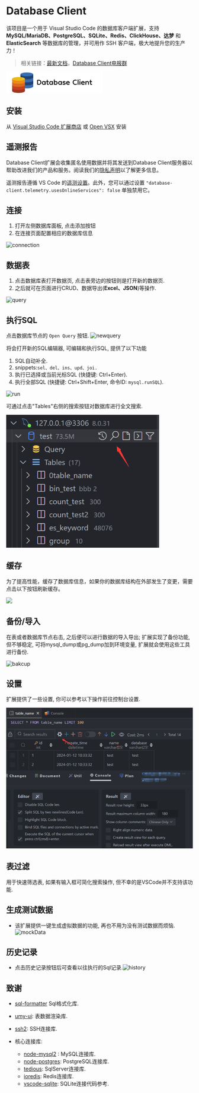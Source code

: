 # Database Client

该项目是一个用于 Visual Studio Code 的数据库客户端扩展，支持 **MySQL/MariaDB、PostgreSQL、SQLite、Redis、ClickHouse、达梦** 和 **ElasticSearch** 等数据库的管理，并可用作 SSH 客户端，极大地提升您的生产力！

> 相关链接：[最新文档](https://doc.database-client.com/#/zh/)，[Database Client电报群](https://t.me/dbclient)

[![Logo](./public/logo_dark.png)](https://database-client.com)

## 安装

从 [Visual Studio Code 扩展商店](https://marketplace.visualstudio.com/items?itemName=cweijan.vscode-mysql-client2) 或 [Open VSX](https://open-vsx.org/extension/cweijan/vscode-mysql-client2) 安装

## 遥测报告

Database Client扩展会收集匿名使用数据并将其发送到Database Client服务器以帮助改进我们的产品和服务。阅读我们的[隐私声明](https://database-client.com/#/privacyPolicy)以了解更多信息。

遥测报告遵循 VS Code 的[遥测设置](https://code.visualstudio.com/docs/getstarted/telemetry)。此外，您可以通过设置 `"database-client.telemetry.usesOnlineServices": false` 单独禁用它。

## 连接

1. 打开左侧数据库面板, 点击添加按钮
2. 在连接页面配置相应的数据库信息

![connection](https://doc.database-client.com/images/connection.jpg)

## 数据表

1. 点击数据库表打开数据页, 点击表旁边的按钮则是打开新的数据页.
2. 之后就可在页面进行CRUD、数据导出(**Excel、JSON**)等操作.

![query](https://doc.database-client.com/images/view.png)

## 执行SQL

点击数据库节点的 `Open Query` 按钮.
![newquery](https://doc.database-client.com/images/newquery.jpg)

将会打开新的SQL编辑器, 可编辑和执行SQL, 提供了以下功能

1. SQL自动补全.
2. snippets:`sel、del、ins、upd、joi.`
3. 执行已选择或当前光标SQL (快捷键: Ctrl+Enter).
4. 执行全部SQL (快捷键: Ctrl+Shift+Enter, 命令ID: `mysql.runSQL`).

![run](https://doc.database-client.com/images/run.jpg)

可通过点击"Tables"右侧的搜索按钮对数据库进行全文搜索.

![1708594027208](image/README/1708594027208.png)

## 缓存

为了提高性能，缓存了数据库信息，如果你的数据库结构在外部发生了变更，需要点击以下按钮刷新缓存。

![](https://doc.database-client.com/image/connection/1638342622208.png)

## 备份/导入

在表或者数据库节点右击, 之后便可以进行数据的导入导出; 扩展实现了备份功能, 但不够稳定, 可将mysql_dump或pg_dump加到环境变量, 扩展就会使用这些工具进行备份.

![bakcup](https://doc.database-client.com/images/Backup.jpg)

## 设置

扩展提供了一些设置, 你可以参考以下操作前往控制台设置.

![1708593458624](image/README_CN/1708593458624.png)

## 表过滤

用于快速筛选表, 如果有输入框可简化搜索操作, 但不幸的是VSCode并不支持该功能.

## 生成测试数据

- 该扩展提供一键生成虚拟数据的功能, 再也不用为没有测试数据而烦恼.![mockData](https://doc.database-client.com/image/minor/mockData.jpg)

## 历史记录

- 点击历史记录按钮后可查看以往执行的Sql记录.![history](images/history.jpg)

## 致谢

- [sql-formatter](https://github.com/zeroturnaround/sql-formatter) Sql格式化库.
- [umy-ui](https://github.com/u-leo/umy-ui): 表数据渲染库.
- [ssh2](https://github.com/mscdex/ssh2): SSH连接库.
- 核心连接库:

  - [node-mysql2](https://github.com/sidorares/node-mysql2) : MySQL连接库.
  - [node-postgres](https://github.com/brianc/node-postgres): PostgreSQL连接库.
  - [tedious](https://github.com/tediousjs/tedious): SqlServer连接库.
  - [ioredis](https://github.com/luin/ioredis): Redis连接库.
  - [vscode-sqlite](https://github.com/AlexCovizzi/vscode-sqlite): SQLite连接代码参考.
